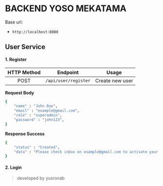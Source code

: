 # BACKEND YOSO MEKATAMA

Base url:
* `http://localhost:8080`

## User Service

#### 1. Register

| HTTP Method | Endpoint | Usage |
| :---------: | -------- | ----- |
| POST | `/api/user/register` | Create new user |

**Request Body**

```sh
{
    "name" : "John Doe",
    "email" : "example@gmail.com",
    "role" : "superadmin",
    "password" : "john123",
}
```

**Response Success**

```sh
{
    "status" : "Created",
    "data" : "Please check inbox on example@gmail.com to activate your account",
}
```

#### 2. Login

> developed by yusronab